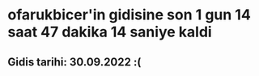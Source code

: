# ofarukbicer'in gidisine son 1 gun 14 saat 47 dakika 14 saniye kaldi

## Gidis tarihi: 30.09.2022 :(